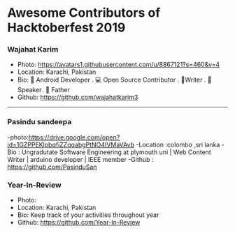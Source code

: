 # Awesome Contributors of Hacktoberfest 2019

### Wajahat Karim
- Photo: https://avatars1.githubusercontent.com/u/8867121?s=460&v=4
- Location: Karachi, Pakistan
- Bio: 📱 Android Developer . 💻 Open Source Contributor . 📝Writer . 🎤 Speaker . 👶 Father 
- Github: https://github.com/wajahatkarim3

-----------
### Pasindu sandeepa
-photo:https://drive.google.com/open?id=1GZPPEKlpbqfiZZqqabgPtNO4IVMaVAvb
-Location :colombo ,sri lanka
-Bio : Ungradutate Software Engineering at plymouth uni | Web Content Writer | arduino developer | IEEE member
-Github : https://github.com/PasinduSan


### Year-In-Review
- Photo: 
- Location: Karachi, Pakistan
- Bio: Keep track of your activities throughout year
- Github: https://github.com/Year-In-Review

